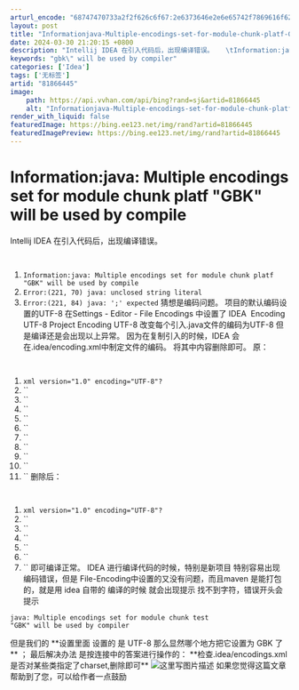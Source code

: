 ```yaml
---
arturl_encode: "68747470733a2f2f626c6f67:2e6373646e2e6e65742f7869616f62696e675f313232363133:2f61727469636c652f64657461696c732f3831383636343435"
layout: post
title: "Informationjava-Multiple-encodings-set-for-module-chunk-platf-GBK-will-be-used-by-compile"
date: 2024-03-30 21:20:15 +0800
description: "Intellij IDEA 在引入代码后，出现编译错误。   \tInformation:java: "
keywords: "gbk\" will be used by compiler"
categories: ['Idea']
tags: ['无标签']
artid: "81866445"
image:
    path: https://api.vvhan.com/api/bing?rand=sj&artid=81866445
    alt: "Informationjava-Multiple-encodings-set-for-module-chunk-platf-GBK-will-be-used-by-compile"
render_with_liquid: false
featuredImage: https://bing.ee123.net/img/rand?artid=81866445
featuredImagePreview: https://bing.ee123.net/img/rand?artid=81866445
---
```


# Information:java: Multiple encodings set for module chunk platf "GBK" will be used by compile
Intellij IDEA 在引入代码后，出现编译错误。
```html
 
```
1. `Information:java: Multiple encodings set for module chunk platf "GBK" will be used by compile`
2. `Error:(221, 70) java: unclosed string literal`
3. `Error:(221, 84) java: ';' expected`
猜想是编码问题。
项目的默认编码设置的UTF-8
在Settings - Editor - File Encodings 中设置了
IDEA  Encoding UTF-8
Project Encoding UTF-8
改变每个引入.java文件的编码为UTF-8 但是编译还是会出现以上异常。
因为在复制引入的时候，IDEA 会在.idea/encoding.xml中制定文件的编码。
将其中内容删除即可。
原：
```html
 
```
1. `xml version="1.0" encoding="UTF-8"?`
2. ``
3. ``
4. ``
5. ``
6. ``
7. ``
8. ``
9. ``
10. ``
11. ``
删除后：
```html
 
```
1. `xml version="1.0" encoding="UTF-8"?`
2. ``
3. ``
4. ``
5. ``
6. ``
7. ``
即可编译正常。
IDEA 进行编译代码的时候，特别是新项目 特别容易出现 编码错误，但是 File-Encoding中设置的又没有问题，而且maven 是能打包的，就是用 idea 自带的 编译的时候 就会出现提示 找不到字符，错误开头会提示
```
java: Multiple encodings set for module chunk test
"GBK" will be used by compiler
```
但是我们的
\*\*设置里面 设置的 是 UTF-8 那么显然哪个地方把它设置为 GBK 了\*\*
；
最后解决办法 是按连接中的答案进行操作的：
\*\*检查.idea/encodings.xml是否对某些类指定了charset,删除即可\*\*
![这里写图片描述](https://img-blog.csdn.net/20170308162838149?watermark/2/text/aHR0cDovL2Jsb2cuY3Nkbi5uZXQvaG9uXzN5/font/5a6L5L2T/fontsize/400/fill/I0JBQkFCMA==/dissolve/70/gravity/SouthEast)
如果您觉得这篇文章帮助到了您，可以给作者一点鼓励